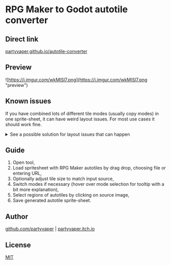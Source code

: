 # RPG Maker to Godot autotile converter

## Direct link

[partyvaper.github.io/autotile-converter](https://partyvaper.github.io/autotile-converter "partyvaper.github.io/autotile-converter")

## Preview

![https://i.imgur.com/wkMlSl7.png](https://i.imgur.com/wkMlSl7.png "preview")

## Known issues

If you have combined lots of different tile modes (usually copy modes) in one sprite-sheet, it can have weird layout issues. For most use cases it should work fine.

<details>
<summary>See a possible solution for layout issues that can happen</summary>
  
See the example below, if you look at the right side, tiles on right side shifted up (due to nothing above them), but we would like them in same height as the left one, to keep the input layout.

![https://i.imgur.com/0WiOKhS.png](https://i.imgur.com/0WiOKhS.png "example 1")


On next example you can see - if you create just empty tiles similar to left ones, but more to right, this will give us the padded space needed for tiles to match the source desired layout.

![https://i.imgur.com/se5f932.png](https://i.imgur.com/se5f932.png "example 2")

</details>

## Guide

1. Open tool,
2. Load spritesheet with RPG Maker autotiles by drag drop, choosing file or entering URL,
3. Optionally adjust tile size to match input source,
5. Switch modes if necessary (hover over mode selection for tooltip with a bit more explanation),
4. Select regions of autotiles by clicking on source image,
6. Save generated autotile sprite-sheet.

## Author

[github.com/partyvaper](https://github.com/partyvaper "github.com/partyvaper") | [partyvaper.itch.io](https://partyvaper.itch.io "partyvaper.itch.io")

## License

[MIT](https://github.com/partyvaper/autotile-converter/blob/main/LICENSE "MIT")
